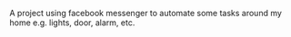 A project using facebook messenger to automate some tasks around my home e.g. lights, door, alarm, etc.
